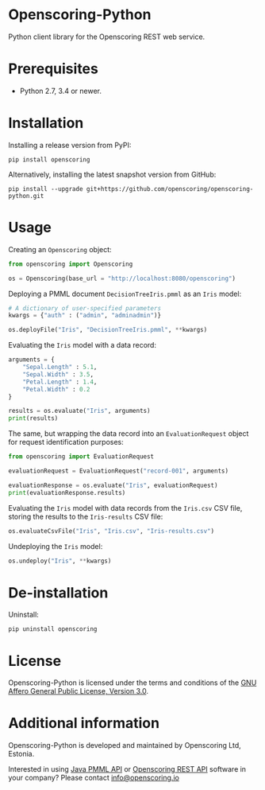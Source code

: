 Openscoring-Python
==================

Python client library for the Openscoring REST web service.

# Prerequisites #

* Python 2.7, 3.4 or newer.

# Installation #

Installing a release version from PyPI:

```
pip install openscoring
```

Alternatively, installing the latest snapshot version from GitHub:

```
pip install --upgrade git+https://github.com/openscoring/openscoring-python.git
```


# Usage #

Creating an `Openscoring` object:
```python
from openscoring import Openscoring

os = Openscoring(base_url = "http://localhost:8080/openscoring")
```

Deploying a PMML document `DecisionTreeIris.pmml` as an `Iris` model:
```python
# A dictionary of user-specified parameters
kwargs = {"auth" : ("admin", "adminadmin")}

os.deployFile("Iris", "DecisionTreeIris.pmml", **kwargs)
```

Evaluating the `Iris` model with a data record:
```python
arguments = {
	"Sepal.Length" : 5.1,
	"Sepal.Width" : 3.5,
	"Petal.Length" : 1.4,
	"Petal.Width" : 0.2
}

results = os.evaluate("Iris", arguments)
print(results)
```

The same, but wrapping the data record into an `EvaluationRequest` object for request identification purposes:
```python
from openscoring import EvaluationRequest

evaluationRequest = EvaluationRequest("record-001", arguments)

evaluationResponse = os.evaluate("Iris", evaluationRequest)
print(evaluationResponse.results)
```

Evaluating the `Iris` model with data records from the `Iris.csv` CSV file, storing the results to the `Iris-results` CSV file:
```python
os.evaluateCsvFile("Iris", "Iris.csv", "Iris-results.csv")
```

Undeploying the `Iris` model:
```python
os.undeploy("Iris", **kwargs)
```

# De-installation #

Uninstall:
```
pip uninstall openscoring
```

# License #

Openscoring-Python is licensed under the terms and conditions of the [GNU Affero General Public License, Version 3.0](https://www.gnu.org/licenses/agpl-3.0.html).

# Additional information #

Openscoring-Python is developed and maintained by Openscoring Ltd, Estonia.

Interested in using [Java PMML API](https://github.com/jpmml) or [Openscoring REST API](https://github.com/openscoring) software in your company? Please contact [info@openscoring.io](mailto:info@openscoring.io)
